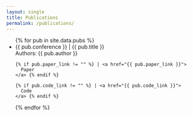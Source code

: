 ```yaml
---
layout: single
title: Publications
permalink: /publications/
---
```



<ul>
{% for pub in site.data.pubs %}
  <li>
    <span>{{ pub.conference }}</span> |
      {{ pub.title }} <br/> 
      Authors: {{ pub.author }}

    {% if pub.paper_link != "" %} | <a href="{{ pub.paper_link }}">
      Paper
    </a> {% endif %}

    {% if pub.code_link != "" %} | <a href="{{ pub.code_link }}">
      Code
    </a> {% endif %}
    
    
  </li>
{% endfor %}
</ul>